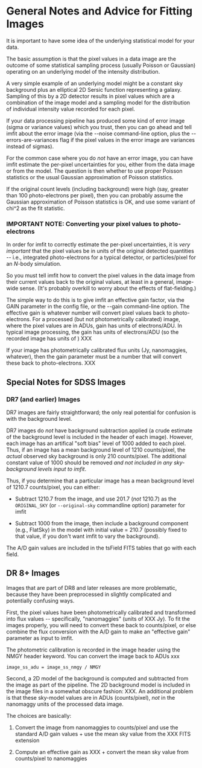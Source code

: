 # General Notes and Advice for Fitting Images

It is important to have some idea of the underlying statistical model
for your data.

The basic assumption is that the pixel values in a data image are the
outcome of some statistical sampling process (usually Poisson or Gaussian)
operating on an underlying model of the intensity distribution. 

A very simple example of an underlying model might be a constant sky
background plus an elliptical 2D Sersic function representing a galaxy.
Sampling of this by a 2D detector results in pixel values which
are a combination of the image model and a sampling model for the
distribution of individual intensity value recorded for each pixel.

If your data processing pipeline has produced some kind of error
image (sigma or variance values) which you trust, then you can go ahead
and tell imfit about the error image (via the --noise command-line option,
plus the --errors-are-variances flag if the pixel values in the error
image are variances instead of sigmas).

For the common case where you do *not* have an error image, you can have
imfit estimate the per-pixel uncertainties for you, either from the data
image or from the model. The question is then whether to use proper
Poisson statistics or the usual Gaussian approximation of Poisson
statistics.

If the original count levels (including background) were high (say, greater
than 100 photo-electrons per pixel), then you can probably assume the
Gaussian approximation of Poisson statistics is OK, and use some variant
of chi^2 as the fit statistic.


### IMPORTANT NOTE: Converting your pixel values to photo-electrons

In order for imfit to correctly estimate the per-pixel uncertainties, it
is *very important* that the pixel values be in units of the original
detected quantities -- i.e., integrated photo-electrons for a typical
detector, or particles/pixel for an *N*-body simulation.

So you must tell imfit how to convert the pixel values in the data image
from their current values back to the original values, at least
in a general, image-wide sense. (It's probably overkill to worry about
the effects of flat-fielding.) 

The simple way to do this is to give
imfit an effective gain factor, via the GAIN parameter in the config
file, or the --gain command-line option. The effective gain is whatever
number will convert pixel values back to photo-electrons. For a
processed (but not photometrically calibrated) image, where the pixel
values are in ADUs, gain has units of electrons/ADU. In typical image
processing, the gain has units of electrons/ADU (so the recorded
image has units of ) XXX

If your image has photometrically calibrated flux units (Jy, nanomaggies, whatever),
then the gain parameter must be a number that will convert these back to
photo-electrons. XXX




## Special Notes for SDSS Images

### DR7 (and earlier) Images

DR7 images are fairly straightforward; the only real potential for confusion
is with the background level.

DR7 images do *not* have background subtraction applied (a crude estimate of
the background level is included in the header of each image). However, each
image has an artifical "soft bias" level of 1000 added to each pixel. Thus,
if an image has a mean background level of 1210 counts/pixel, the *actual*
observed sky background is only 210 counts/pixel. The additional constant value
of 1000 should be removed *and not included in any sky-background levels
input to imfit*.

Thus, if you determine that a particular image has a mean background
level of 1210.7 counts/pixel, you can either:

- Subtract 1210.7 from the image, and use 201.7 (*not* 1210.7) as the
`ORIGINAL_SKY` (or `--original-sky` commandline option) parameter for
imfit

- Subtract 1000 from the image, then include a background component (e.g., FlatSky)
in the model with initial value = 210.7 (possibly fixed to that value, if you don't
want imfit to vary the background).

The A/D gain values are included in the tsField FITS tables that go with each
field.


## DR 8+ Images

Images that are part of DR8 and later releases are more problematic, because
they have been preprocessed in slightly complicated and potentially confusing
ways.

First, the pixel values have been photometrically calibrated and transformed
into flux values -- specifically, "nanomaggies" (units of XXX Jy). To fit
the images properly, you will need to convert these back to counts/pixel, or
else combine the flux conversion with the A/D gain to make an "effective gain"
parameter as input to imfit.

The photometric calibration is recorded in the image header using the NMGY
header keyword. You can convert the image back to ADUs xxx

    image_ss_adu = image_ss_nmgy / NMGY

Second, a 2D model of the background is computed and subtracted from
the image as part of the pipeline. The 2D background model is included in
the image files in a somewhat obscure fashion: XXX.
An additional problem is that these sky-model values are in ADUs (counts/pixel),
*not* in the nanomaggy units of the processed data image.

The choices are basically:

1. Convert the image from nanomaggies to counts/pixel and use the standard
A/D gain values + use the mean sky value from the XXX FITS extension

2. Compute an effective gain as XXX + convert the mean sky value from counts/pixel
to nanomaggies

